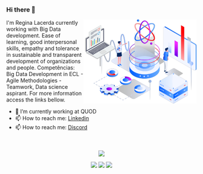 ### Hi there 👋
<img src="https://github.com/ReginaLPA/ReginaLPA/blob/main/data_science.png" min-width="300px" max-width="300px" width="300px" align="right" alt="Computador">


<p align="left">
I'm Regina Lacerda currently working with Big Data development.
Ease of learning, good interpersonal skills, empathy and tolerance in sustainable and transparent development of organizations and people.
Competências: Big Data Development in ECL - Agile Methodologies - Teamwork,
Data science aspirant.
For more information access the links bellow.
  
</p>

- 🔭 I’m currently working at QUOD
- 📫 How to reach me: <a href="https://www.linkedin.com/in/regina-lacerda-pinheiro/">Linkedin</a>
- 📫 How to reach me: <a href="https://discord.gg/ReginaLPA#6466">Discord</a>
 


<div style="display: inline_block"><br>
<p align="center">
<a href="https://github.com/anuraghazra/github-readme-stats">
  <img align="center" src="https://github-readme-stats.vercel.app/api/top-langs/?username=reginaLPA&show_icons=true&layout=compact&theme=dark" />
</a> 
</p>
 
 
<p align="center">
 <a href="https://discord.gg/ReginaLPA#6466" target="_blank"><img src="https://img.shields.io/badge/Discord-7289DA?style=for-the-badge&logo=discord&logoColor=white" target="_blank"></a> 
<a href = "mailto:lacerdapinheiro@gmail.com"><img src="https://img.shields.io/badge/-Gmail-%23333?style=for-the-badge&logo=gmail&logoColor=white" target="_blank"></a>
<a href="https://www.linkedin.com/in/regina-lacerda-pinheiro/" target="_blank"><img src="https://img.shields.io/badge/-LinkedIn-%230077B5?style=for-the-badge&logo=linkedin&logoColor=white" target="_blank"></a>   
</p>
<div/>

